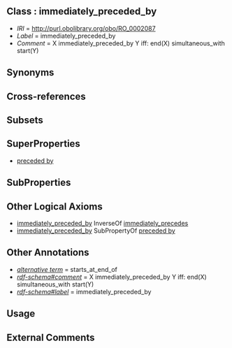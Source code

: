 
## Class : immediately_preceded_by

 * *IRI* = http://purl.obolibrary.org/obo/RO_0002087
 * *Label* = immediately_preceded_by
 * *Comment* = X immediately_preceded_by Y iff: end(X) simultaneous_with start(Y)

## Synonyms


## Cross-references


## Subsets


## SuperProperties

 * [preceded by](../../BFO/62/BFO_0000062.md)

## SubProperties


## Other Logical Axioms

 * [immediately_preceded_by](../../RO/87/RO_0002087.md) InverseOf [immediately_precedes](../../RO/90/RO_0002090.md)
 * [immediately_preceded_by](../../RO/87/RO_0002087.md) SubPropertyOf [preceded by](../../BFO/62/BFO_0000062.md)

## Other Annotations

 * *[alternative term](../../IAO/18/IAO_0000118.md)* = starts_at_end_of
 * *[rdf-schema#comment](../../nt/rdf-schema#comment.md)* = X immediately_preceded_by Y iff: end(X) simultaneous_with start(Y)
 * *[rdf-schema#label](../../el/rdf-schema#label.md)* = immediately_preceded_by

## Usage


## External Comments

